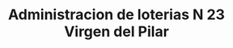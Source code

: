 ---
title: "Administracion de loterias N 23 Virgen del Pilar"
url: /cartagena/administracion-de-loterias-n-23-virgen-del-pilar/
shop: lotería
---